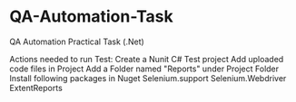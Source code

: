 # QA-Automation-Task
QA Automation Practical Task (.Net)

Actions needed to run Test:
Create a Nunit C# Test project
Add uploaded code files in Project
Add a Folder named "Reports" under Project Folder
Install following packages in Nuget
Selenium.support
Selenium.Webdriver
ExtentReports
